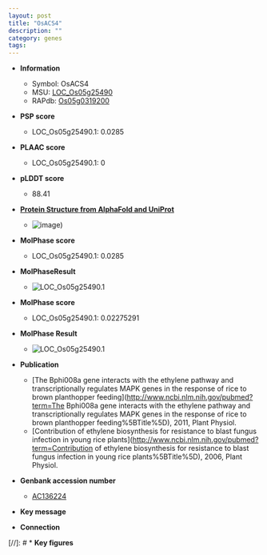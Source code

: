```yaml
---
layout: post
title: "OsACS4"
description: ""
category: genes
tags: 
---
```


* **Information**  
    + Symbol: OsACS4  
    + MSU: [LOC_Os05g25490](http://rice.plantbiology.msu.edu/cgi-bin/ORF_infopage.cgi?orf=LOC_Os05g25490)  
    + RAPdb: [Os05g0319200](http://rapdb.dna.affrc.go.jp/viewer/gbrowse_details/irgsp1?name=Os05g0319200)  

* **PSP score**  
    + LOC_Os05g25490.1: 0.0285 

* **PLAAC score**  
    + LOC_Os05g25490.1: 0 

* **pLDDT score**
    + 88.41

* **[Protein Structure from AlphaFold and UniProt](https://www.uniprot.org/uniprotkb/Q5W6F9/entry#structure)**
    + ![image](https://ricepsp.github.io/images/Q5/AF-Q5W6F9-F1.png))

* **MolPhase score**
    + LOC_Os05g25490.1: 0.0285

* **MolPhaseResult**
    + ![LOC_Os05g25490.1](https://ricepsp.github.io/pictures/LOC_Os05g/LOC_Os05g25490.1.png)

* **MolPhase score**
    + LOC_Os05g25490.1: 0.02275291

* **MolPhase Result**
    + ![LOC_Os05g25490.1](https://304243504.github.io/Pictures/LOC_Os05g/LOC_Os05g25490.1.png)

* **Publication**  
    + [The Bphi008a gene interacts with the ethylene pathway and transcriptionally regulates MAPK genes in the response of rice to brown planthopper feeding](http://www.ncbi.nlm.nih.gov/pubmed?term=The Bphi008a gene interacts with the ethylene pathway and transcriptionally regulates MAPK genes in the response of rice to brown planthopper feeding%5BTitle%5D), 2011, Plant Physiol.
    + [Contribution of ethylene biosynthesis for resistance to blast fungus infection in young rice plants](http://www.ncbi.nlm.nih.gov/pubmed?term=Contribution of ethylene biosynthesis for resistance to blast fungus infection in young rice plants%5BTitle%5D), 2006, Plant Physiol.

* **Genbank accession number**  
    + [AC136224](http://www.ncbi.nlm.nih.gov/nuccore/AC136224)

* **Key message**  

* **Connection**  

[//]: # * **Key figures**  


